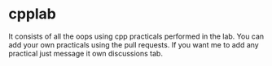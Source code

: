 # cpplab
It consists of all the oops using cpp practicals performed in the lab.
You can add your own practicals using the pull requests.
If you want me to add any practical just message it own discussions tab.
